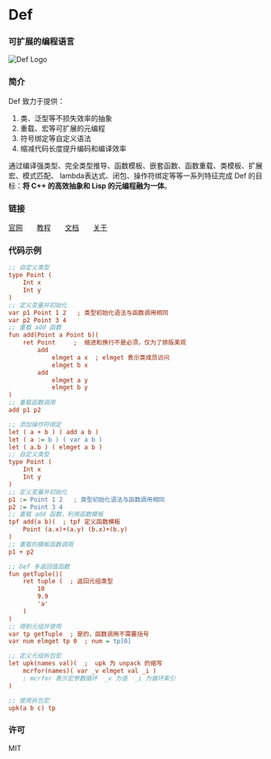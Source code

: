 Def
===

### 可扩展的编程语言

![Def Logo](http://www.deflang.org/image/logo_small.png)

### 简介

Def 致力于提供：

1. 类、泛型等不损失效率的抽象
2. 重载、宏等可扩展的元编程
3. 符号绑定等自定义语法
4. 缩减代码长度提升编码和编译效率

通过编译强类型、完全类型推导、函数模板、嵌套函数、函数重载、类模板、扩展宏、模式匹配、 lambda表达式、闭包、操作符绑定等等一系列特征完成 Def 的目标：**将 C++ 的高效抽象和 Lisp 的元编程融为一体**。

### 链接

[官网](http://deflang.org/)　　[教程](http://deflang.org/manual/)　　[文档](http://deflang.org/document/)　　[关于](http://deflang.org/about.php)

### 代码示例

```INI
;; 自定义类型
type Point (
    Int x
    Int y
)
;; 定义变量并初始化
var p1 Point 1 2   ; 类型初始化语法与函数调用相同
var p2 Point 3 4
;; 重载 add 函数
fun add(Point a Point b)(
    ret Point     ;  缩进和换行不是必须，仅为了排版美观
        add 
            elmget a x  ; elmget 表示类成员访问
            elmget b x
        add 
            elmget a y
            elmget b y
)
;; 重载函数调用
add p1 p2

;; 添加操作符绑定
let ( a + b ) ( add a b )
let ( a := b ) ( var a b )
let ( a.b ) ( elmget a b )
;; 自定义类型
type Point (
    Int x
    Int y
)
;; 定义变量并初始化
p1 := Point 1 2   ; 类型初始化语法与函数调用相同
p2 := Point 3 4
;; 重载 add 函数，利用函数模板
tpf add(a b)(  ; tpf 定义函数模板
    Point (a.x)+(a.y) (b.x)+(b.y)
)
;; 重载的模板函数调用
p1 + p2

;; Def 多返回值函数
fun getTuple()(
    ret tuple (  ; 返回元组类型
        10
        9.9
        'a'
    )
)
;; 得到元组并使用
var tp getTuple  ; 是的，函数调用不需要括号
var num elmget tp 0  ; num = tp[0] 

;; 定义元组拆包宏 
let upk(names val)(  ;  upk 为 unpack 的缩写
    mcrfor(names)( var _v elmget val _i )
    ; mcrfor 表示宏参数循环  _v 为值  _i 为循环索引
)

;; 使用拆包宏
upk(a b c) tp
```

### 许可

MIT
